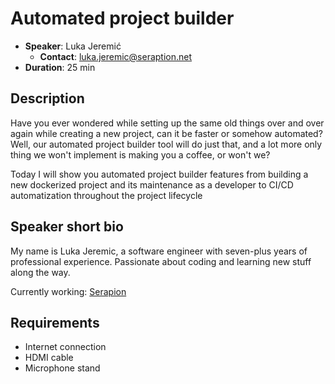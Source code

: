 # Automated project builder

- __Speaker__: Luka Jeremić  
  - __Contact__: [luka.jeremic@seraption.net](mailto:luka.jeremic@seraption.net)
- __Duration__: 25 min

## Description

Have you ever wondered while setting up the same old things over and over again while creating a new project, can it be faster or somehow automated? Well, our automated project builder tool will do just that, and a lot more only thing we won't implement is making you a coffee, or won't we?

Today I will show you automated project builder features from building a new dockerized project and its maintenance as a developer to  CI/CD automatization throughout the project lifecycle


## Speaker short bio

My name is Luka Jeremic, a software engineer with seven-plus years of professional experience. Passionate about coding and learning new stuff along the way.

Currently working: [Serapion](https://www.serapion.net/)
## Requirements
- Internet connection
- HDMI cable
- Microphone stand
